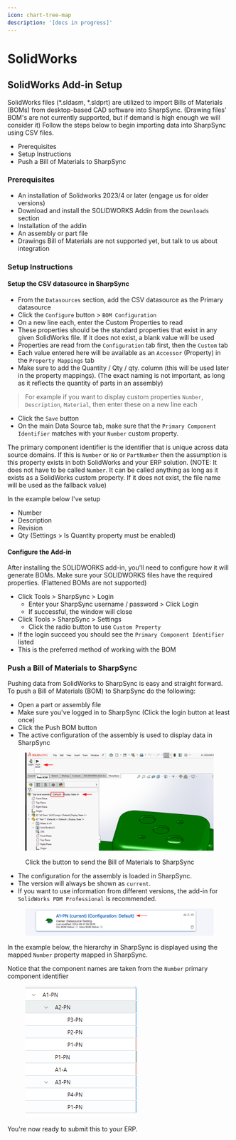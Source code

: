 ```yaml
---
icon: chart-tree-map
description: '[docs in progress]'
---
```


# SolidWorks

## SolidWorks Add-in Setup

SolidWorks files (\*.sldasm, \*.sldprt) are utilized to import Bills of Materials (BOMs) from desktop-based CAD software into SharpSync. (Drawing files' BOM's are not currently supported, but if demand is high enough we will consider it) Follow the steps below to begin importing data into SharpSync using CSV files.

* Prerequisites
* Setup Instructions
* Push a Bill of Materials to SharpSync

### Prerequisites

* An installation of Solidworks 2023/4 or later (engage us for older versions)
* Download and install the SOLIDWORKS Addin from the `Downloads` section
* Installation of the addin
* An assembly or part file
* Drawings Bill of Materials are not supported yet, but talk to us about integration

### Setup Instructions

#### Setup the CSV datasource in SharpSync

* From the `Datasources` section, add the CSV datasource as the Primary datasource
* Click the `Configure` button > `BOM Configuration`
* On a new line each, enter the Custom Properties to read
* These properties should be the standard properties that exist in any given SolidWorks file. If it does not exist, a blank value will be used
* Properties are read from the `Configuration` tab first, then the `Custom` tab
* Each value entered here will be available as an `Accessor` (Property) in the `Property Mappings` tab
* Make sure to add the Quantity / Qty / qty. column (this will be used later in the property mappings). (The exact naming is not important, as long as it reflects the quantity of parts in an assembly)

> For example if you want to display custom properties `Number`, `Description`, `Material`, then enter these on a new line each

* Click the `Save` button
* On the main Data Source tab, make sure that the `Primary Component Identifier` matches with your `Number` custom property.

The primary component identifier is the identifier that is unique across data source domains. If this is `Number` or `No` or `PartNumber` then the assumption is this property exists in both SolidWorks and your ERP solution. (NOTE: It does not have to be called `Number`. It can be called anything as long as it exists as a SolidWorks custom property. If it does not exist, the file name will be used as the fallback value)

In the example below I've setup

* Number
* Description
* Revision
* Qty (Settings > Is Quantity property must be enabled)

#### Configure the Add-in

After installing the SOLIDWORKS add-in, you'll need to configure how it will generate BOMs. Make sure your SOLIDWORKS files have the required properties. (Flattened BOMs are not supported)

* Click Tools > SharpSync > Login
  * Enter your SharpSync username / password > Click Login
  * If successful, the window will close
* Click Tools > SharpSync > Settings
  * Click the radio button to use `Custom Property`
* If the login succeed you should see the `Primary Component Identifier` listed
* This is the preferred method of working with the BOM

### Push a Bill of Materials to SharpSync

Pushing data from SolidWorks to SharpSync is easy and straight forward. To push a Bill of Materials (BOM) to SharpSync do the following:

* Open a part or assembly file
* Make sure you've logged in to SharpSync (Click the login button at least once)
* Click the Push BOM button
* The active configuration of the assembly is used to display data in SharpSync

<figure><img src="../.gitbook/assets/swx_push_bom.png" alt=""><figcaption><p>Click the button to send the Bill of Materials to SharpSync</p></figcaption></figure>

* The configuration for the assembly is loaded in SharpSync.
* The version will always be shown as `current`.
* If you want to use information from different versions, the add-in for `SolidWorks PDM Professional` is recommended.

<figure><img src="../.gitbook/assets/swx_new_bom_visible.png" alt=""><figcaption></figcaption></figure>



In the example below, the hierarchy in SharpSync is displayed using the mapped `Number` property mapped in SharpSync.

Notice that the component names are taken from the `Number` primary component identifier

<figure><img src="../.gitbook/assets/swx_hierarchy_displayed.png" alt=""><figcaption></figcaption></figure>



You're now ready to submit this to your ERP.
